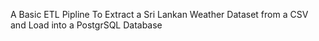A Basic ETL Pipline To Extract a Sri Lankan Weather Dataset from a CSV and Load into a PostgrSQL Database